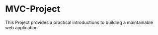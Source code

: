 # MVC-Project
This Project provides a practical introductions to building a maintainable web application
